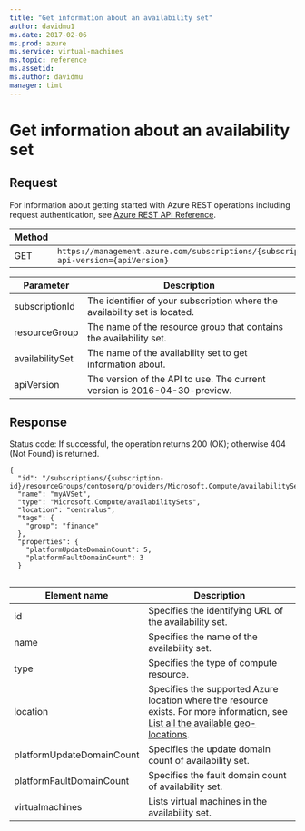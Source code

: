 ```yaml
---
title: "Get information about an availability set"
author: davidmu1
ms.date: 2017-02-06
ms.prod: azure
ms.service: virtual-machines
ms.topic: reference
ms.assetid:
ms.author: davidmu
manager: timt
---
```


# Get information about an availability set    
    
## Request    
 
For information about getting started with Azure REST operations including request authentication, see [Azure REST API Reference](../../../index.md).    
    
| Method | Request URI |    
|------------|-----------------|    
| GET | `https://management.azure.com/subscriptions/{subscriptionId}/resourceGroups/{resourceGroup}/providers/Microsoft.Compute/availabilitySets/{availabilitySet}?api-version={apiVersion}` |    
    
| Parameter | Description |
| --------- | ----------- |
| subscriptionId | The identifier of your subscription where the availability set is located. |
| resourceGroup | The name of the resource group that contains the availability set. |
| availabilitySet | The name of the availability set to get information about. |
| apiVersion | The version of the API to use. The current version is 2016-04-30-preview. |     
    
## Response    
    
Status code: If successful, the operation returns 200 (OK); otherwise 404 (Not Found) is returned.    
    
```    
{  
  "id": "/subscriptions/{subscription-id}/resourceGroups/contosorg/providers/Microsoft.Compute/availabilitySets/myAVSet",
  "name": "myAVSet",
  "type": "Microsoft.Compute/availabilitySets",
  "location": "centralus",
  "tags": {
    "group": "finance"
  },
  "properties": {
    "platformUpdateDomainCount": 5,
    "platformFaultDomainCount": 3
  }
    
```    
    
| Element name | Description |    
|--------------|-------------|    
| id | Specifies the identifying URL of the availability set. |    
| name | Specifies the name of the availability set. |    
| type | Specifies the type of compute resource. |    
| location | Specifies the supported Azure location where the resource exists. For more information, see [List all the available geo-locations](../../../docs-ref-autogen/resources/subscriptions.json#Subscriptions_ListLocations). |    
| platformUpdateDomainCount | Specifies the update domain count of availability set. |    
| platformFaultDomainCount | Specifies the fault domain count of availability set. |    
| virtualmachines | Lists virtual machines in the availability set. |